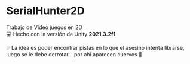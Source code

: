 # SerialHunter2D
Trabajo de Video juegos en 2D </br>
💻 Hecho con la versión de Unity <strong>2021.3.2f1</strong>

💡 La idea es poder encontrar pistas en lo que el asesino intenta librarse, luego se le debe derrotar... por ahí aparecen cuervos 🤣
